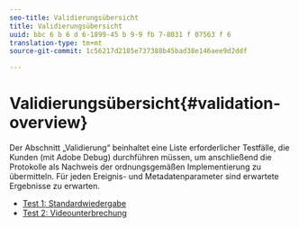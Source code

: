 ```yaml
---
seo-title: Validierungsübersicht
title: Validierungsübersicht
uuid: bbc 6 b 6 d 6-1899-45 b 9-9 fb 7-8031 f 07563 f 6
translation-type: tm+mt
source-git-commit: 1c56217d2185e737388b45bad38e146aee9d2ddf

---
```



# Validierungsübersicht{#validation-overview}

Der Abschnitt „Validierung“ beinhaltet eine Liste erforderlicher Testfälle, die Kunden (mit Adobe Debug) durchführen müssen, um anschließend die Protokolle als Nachweis der ordnungsgemäßen Implementierung zu übermitteln.
Für jeden Ereignis- und Metadatenparameter sind erwartete Ergebnisse zu erwarten.

* [Test 1: Standardwiedergabe](test1-standard-playback.md)
* [Test 2: Videounterbrechung](test2-video-interrupt.md)
